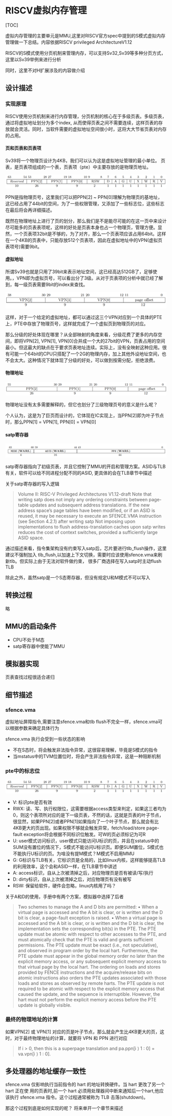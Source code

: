 # RISCV虚拟内存管理

[TOC]

虚拟内存管理的主要单元是MMU,这里对RISCV官方spec中提到的S模式虚拟内存管理做一下总结。内容依据RISCV privileged ArchitectureV1.12

RISCV的S模式使用分页机制来管理内存，可以支持Sv32,Sv39等多种分页方式，这里以Sv39举例来进行分析

同时，这里不对H扩展涉及的内容做介绍

## 设计描述

### 实现原理

RISCV使用分页机制来进行内存管理，分页机制的核心在于多级页表。多级页表，通过将虚拟地址划分为多个index,
从而使得页表之间不需要连续，这样页表的存放就会灵活。同时，当软件需要的虚拟地址空间很小时，这将大大节省页表对内存的占用。

#### 页和页表和页表项

Sv39将一个物理页设计为4KB，我们可以认为这是虚拟地址管理的最小单位。
页表，是页表项组成的一个表，页表项（pte）中主要存放的是物理页地址。

![pte](../imgs/Sv39/Sv39_pte.png)

PPN是指物理页号，这里我们可以把PPN[2] ~ PPN[0]理解为物理页的基地址，这已经占用了44bit的空间，为了一些权限管理，又添加了一些标志位，这些标志在最后将会再详细描述。

既然在物理地址上进行了页的划分，那么我们是不是能尽可能的在这一页中来设计尽可能多的页表表项呢，这样的好处是页表本身也占一个物理页，管理方便。显然，一个页表项32bit是不够的，为了对齐，那么一个页表项应该占用64bit。这样在一个4KB的页表中，只能存放512个页表项，因此在虚拟地址中的VPN(虚拟页表项号)需要9bit。

#### 虚拟地址

所谓Sv39也就是只用了39bit来表示地址空间，这已经高达512GB了，足够使用。，VPN即为虚拟页号，可以看出分了3级。从对于页表项的分析中就已经了解到，每一级页表需要9bit的index来查找。

![sv39_va](../imgs/Sv39/Sv39_va.png)

这样，对于一个给定的虚拟地址，都可以通过这三个VPN对应到一个具体的PTE上，PTE中存放了物理页号，这样就完成了一个虚拟页到物理页的对应。

那么分级的好处体现在哪里？从全部映射的角度来看，分级花费了更多的内存空间，即将VPN[2], VPN[1], VPN[0]合并成一个大的27bit的VPN，页表占用的空间最小。但这最大的缺点在于要求页表地址连续。实际上，没有全映射这种应用。很有可能一个64bit的CPU只搭配了一个2G的物理内存，加上其他外设地址空间，也不会太大。这种情况下就体现了分级的好处，可以做到按需分配，拒绝浪费。

#### 物理地址

![Sv39_pa](../imgs/Sv39/Sv39_pa.png)

物理地址没有太多需要解释的，但它也划分了三级物理页号的意义是什么呢？

个人认为，这是为了巨页而设计的，它体现在IC实现上，当PPN[2]即为叶子节点时，那么PPN[1] = VPN[1], PPN[0] = VPN[0]

#### satp寄存器

![Sv39_pa](../imgs/Sv39/Sv39_satp.png)

satp寄存器指向了初级页表，并且它控制了MMU的开启和管理方案。ASID与TLB有关，软件可以给不同进程分配不同的ASID, 更具体的会在TLB章节中描述

关于satp寄存器的写入逻辑

> Volume II: RISC-V Privileged Architectures V1.12-draft
> Note that writing satp does not imply any ordering constraints between page-table updates and
> subsequent address translations. If the new address space’s page tables have been modified, or if an
> ASID is reused, it may be necessary to execute an SFENCE.VMA instruction (see Section 4.2.1)
> after writing satp
> Not imposing upon implementations to flush address-translation caches upon satp writes reduces
> the cost of context switches, provided a sufficiently large ASID space.

通过描述来看，指令集架构没有约束写入satp后，芯片要进行tlb_flush操作，这里建议不强制加入
tlb_flush,以加速上下文切换，需要时应该使用sfence.vma来刷新tlb。但实际上由于无法对软件做约束，
很多厂商选择在写入satp时主动flush TLB

除此之外，虽然satp是一个S态寄存器，但没有规定U和M模式不可以写入

## 转换过程

略

## MMU的启动条件

- CPU不处于M态
- satp寄存器中使能了MMU

## 模拟器实现

页表查找过程很适合递归

## 细节描述

### sfence.vma

虚拟地址屏障指令,需要注意sfence.vma和tlb flush不完全一样，sfence.vma可以根据参数来确定具体行为

sfence.vma 执行会受到一些状态的影响

- 不在S态时，将会触发非法指令异常，这很容易理解，毕竟是S模式的指令
- 当mstatus中的TVM位置位时，将会产生非法指令异常，这是一种阻断机制

### pte中的标志位

![pte](../imgs/Sv39/Sv39_pte.png)

- V: 标识pte是否有效
- RWX: 读、写、执行权限位，这需要根据access类型来判定，如果这三者均为0，则这个表项所对应的是下一级页表，不然的话，这就是页表的叶子节点，很显然，如果PPN[2]或者PPN[1]如果指向了一个叶子节点，那么就会有比4KB更大的页出现。如果权限不够就会触发异常，fetch/load/store page-fault exception将会根据不同标识位触发。可W的页必须标记为可R
- U: user模式访问标识，user模式只能访问U标识的页，并且在sstatus中的SUM没有置位的情况下，S模式不能访问U标识页。即便SUM置位，S模式也不能执行U标识的页。为啥没有提M模式？M模式不启用MMU
- G: G标识与TLB有关，它标识页是全局的，比如linux内核，这样能够提高TLB的利用效率，这个会和ASID一样，在TLB章节中讲述
- A: access标识，自从上次被清掉之后，对应物理页是否有被读/写/执行
- D: dirty标识，自从上次被清掉之后，对应物理页有没有被写
- RSW: 保留给软件，硬件会忽略，linux内核用了吗？

关于A和D的使用，手册中有两个方案，模拟器中选择了后者

> Two schemes to manage the A and D bits are permitted:
>• When a virtual page is accessed and the A bit is clear, or is written and the D bit is clear, a
>page-fault exception is raised.
>• When a virtual page is accessed and the A bit is clear, or is written and the D bit is clear, the
>implementation sets the corresponding bit(s) in the PTE. The PTE update must be atomic
>with respect to other accesses to the PTE, and must atomically check that the PTE is valid
>and grants sufficient permissions. The PTE update must be exact (i.e., not speculative), and
>observed in program order by the local hart. Furthermore, the PTE update must appear
>in the global memory order no later than the explicit memory access, or any subsequent
>explicit memory access to that virtual page by the local hart. The ordering on loads and
>stores provided by FENCE instructions and the acquire/release bits on atomic instructions
>also orders the PTE updates associated with those loads and stores as observed by remote
>harts.
>The PTE update is not required to be atomic with respect to the explicit memory access that
>caused the update, and the sequence is interruptible. However, the hart must not perform
>the explicit memory access before the PTE update is globally visible.

### 最终的物理地址的计算

如果VPN[2] 或 VPN[1] 对应的页是叶子节点，那么就会产生比4KB更大的页，这时，对于最终物理地址的计算，就要将 VPN 和 PPN 进行对应

> If i > 0, then this is a superpage translation and pa.ppn[i ⟩ 1 : 0] = va.vpn[i ⟩ 1 : 0].

## 多处理器的地址缓存一致性

sfence.vma 仅影响执行当前指令的 hart 的地址转换硬件。当 hart 更改了另一个 hart 正在使
用的页表时,前一个 hart 必须用处理器间中断来通知后一个hart,他应该执行 sfence.vma
指令。这个过程通常被称为 TLB 击落(shutdown)。

那这个过程到底是如何实现的呢？ 将来单开一个章节来描述
